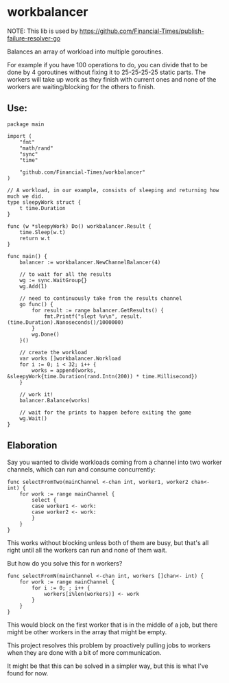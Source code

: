 # workbalancer

NOTE:  This lib is used by https://github.com/Financial-Times/publish-failure-resolver-go

Balances an array of workload into multiple goroutines.

For example if you have 100 operations to do, you can divide that to be done by 4 goroutines without fixing it to 25-25-25-25 static parts. The workers will take up work as they finish with current ones and none of the workers are waiting/blocking for the others to finish.

## Use:

```
package main

import (
	"fmt"
	"math/rand"
	"sync"
	"time"

	"github.com/Financial-Times/workbalancer"
)

// A workload, in our example, consists of sleeping and returning how much we did.
type sleepyWork struct {
	t time.Duration
}

func (w *sleepyWork) Do() workbalancer.Result {
	time.Sleep(w.t)
	return w.t
}

func main() {
	balancer := workbalancer.NewChannelBalancer(4)

	// to wait for all the results
	wg := sync.WaitGroup{}
	wg.Add(1)

	// need to continuously take from the results channel
	go func() {
		for result := range balancer.GetResults() {
			fmt.Printf("slept %v\n", result.(time.Duration).Nanoseconds()/1000000)
		}
		wg.Done()
	}()

	// create the workload
	var works []workbalancer.Workload
	for i := 0; i < 32; i++ {
		works = append(works, &sleepyWork{time.Duration(rand.Intn(200)) * time.Millisecond})
	}

	// work it!
	balancer.Balance(works)

	// wait for the prints to happen before exiting the game
	wg.Wait()
}
```

## Elaboration

Say you wanted to divide workloads coming from a channel into two worker channels, which can run and consume concurrently:

```
func selectFromTwo(mainChannel <-chan int, worker1, worker2 chan<- int) {
	for work := range mainChannel {
		select {
		case worker1 <- work:
		case worker2 <- work:
		}
	}
}
```

This works without blocking unless both of them are busy, but that's all right until all the workers can run and none of them wait.

But how do you solve this for n workers?

```
func selectFromN(mainChannel <-chan int, workers []chan<- int) {
	for work := range mainChannel {
		for i := 0; ; i++ {
			workers[i%len(workers)] <- work
		}
	}
}
```

This would block on the first worker that is in the middle of a job, but there might be other workers in the array that might be empty.

This project resolves this problem by proactively pulling jobs to workers when they are done with a bit of more communication.

It might be that this can be solved in a simpler way, but this is what I've found for now.
